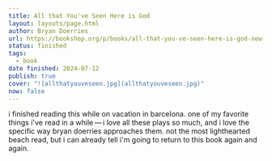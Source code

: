 ```yaml
---
title: All that You've Seen Here is God
layout: layouts/page.html
author: Bryan Doerries
url: https://bookshop.org/p/books/all-that-you-ve-seen-here-is-god-new-versions-of-four-greek-tragedies-sophocles-ajax-philoctetes-women-of-trachis-aeschylus-prometheus-bound-sophocles/9802252?ean=9780307949738
status: finished
tags:
  - book
date finished: 2024-07-12
publish: true
cover: "![allthatyouveseen.jpg](allthatyouveseen.jpg)"
now: false
---
```

i finished reading this while on vacation in barcelona. one of my favorite things i've read in a while — i love all these plays so much, and i love the specific way bryan doerries approaches them. not the most lighthearted beach read, but i can already tell i'm going to return to this book again and again.